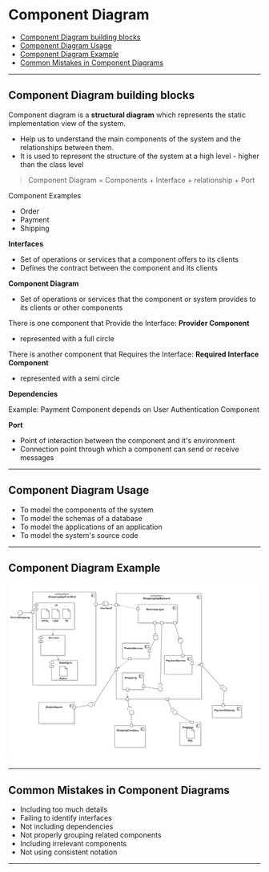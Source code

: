 # Component Diagram

- [Component Diagram building blocks](#component-diagram-building-blocks)
- [Component Diagram Usage](#component-diagram-usage)
- [Component Diagram Example](#component-diagram-example)
- [Common Mistakes in Component Diagrams](#common-mistakes-in-component-diagrams)
  
---

## Component Diagram building blocks

Component diagram is a **structural diagram** which represents the static implementation view of the system.

- Help us to understand the main components of the system and the relationships between them.
- It is used to represent the structure of the system at a high level - higher than the class level

> Component Diagram = Components + Interface + relationship + Port

Component Examples
- Order
- Payment
- Shipping

**Interfaces**

- Set of operations or services that a component offers to its clients
- Defines the contract between the component and its clients

**Component Diagram**

- Set of operations or services that the component or system provides to its clients or other components

There is one component that Provide the Interface: **Provider Component**
- represented with a full circle

There is another component that Requires the Interface: **Required Interface Component**
- represented with a semi circle

**Dependencies**

Example: Payment Component depends on User Authentication Component

**Port**

- Point of interaction between the component and it's environment
- Connection point through which a component can send or receive messages

---

## Component Diagram Usage

- To model the components of the system
- To model the schemas of a database
- To model the applications of an application
- To model the system's source code

---

## Component Diagram Example


![Component Diagram](assets/09.PNG)

---

## Common Mistakes in Component Diagrams

- Including too much details
- Failing to identify interfaces
- Not including dependencies
- Not properly grouping related components
- Including irrelevant components
- Not using consistent notation

---





